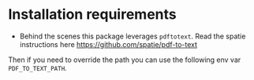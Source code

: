 # Installation requirements
- Behind the scenes this package leverages `pdftotext`. Read the spatie instructions here https://github.com/spatie/pdf-to-text

Then if you need to override the path you can use the following env var `PDF_TO_TEXT_PATH`.

